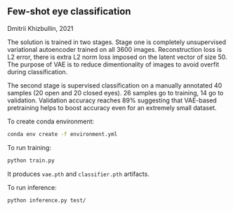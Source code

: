 ## Few-shot eye classification

Dmitrii Khizbullin, 2021

The solution is trained in two stages. Stage one is completely unsupervised variational autoencoder trained on all 3600 images. Reconstruction loss is L2 error, there is extra L2 norm loss imposed on the latent vector of size 50. The purpose of VAE is to reduce dimentionality of images to avoid overfit during classification.

The second stage is supervised classification on a manually annotated 40 samples (20 open and 20 closed eyes). 26 samples go to training, 14 go to validation. Validation accuracy reaches 89% suggesting that VAE-based pretraining helps to boost accuracy even for an extremely small dataset.

To create conda environment:
```bash
conda env create -f environment.yml
```

To run training:
```bash
python train.py
```
It produces `vae.pth` and `classifier.pth` artifacts.

To run inference:
```bash
python inference.py test/
```